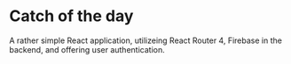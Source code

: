 # Catch of the day

A rather simple React application, utilizeing React Router 4, Firebase in the backend, and offering user authentication.